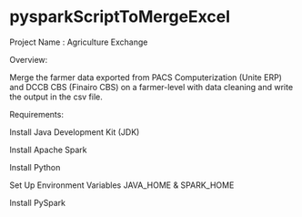 # pysparkScriptToMergeExcel

Project Name : Agriculture Exchange

Overview:

Merge the farmer data exported from PACS Computerization (Unite ERP) and DCCB CBS (Finairo CBS) on a farmer-level with data cleaning and write the output in the csv file.

Requirements:

Install Java Development Kit (JDK)  

Install Apache Spark 

Install Python 

Set Up Environment Variables JAVA_HOME & SPARK_HOME 

Install PySpark 